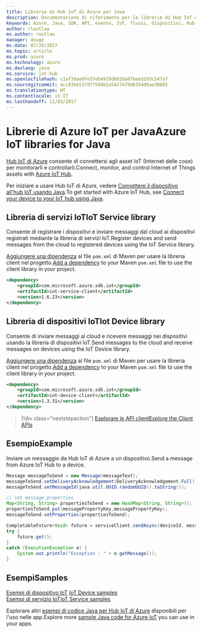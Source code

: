 ```yaml
---
title: Librerie di Hub IoT di Azure per Java
description: Documentazione di riferimento per le librerie di Hub IoT di Azure per Java
keywords: Azure, Java, SDK, API, evento, IoT, flussi, dispositivi, Hub IoT
author: rloutlaw
ms.author: routlaw
manager: douge
ms.date: 07/20/2017
ms.topic: article
ms.prod: azure
ms.technology: azure
ms.devlang: java
ms.service: iot-hub
ms.openlocfilehash: c1af3dae0fe37eb4919db02da87beed193c547a7
ms.sourcegitcommit: acc83bb537d77568b2a5427479d6354d6ae30885
ms.translationtype: HT
ms.contentlocale: it-IT
ms.lasthandoff: 11/03/2017
---
```

# <a name="azure-iot-libraries-for-java"></a><span data-ttu-id="9e5aa-104">Librerie di Azure IoT per Java</span><span class="sxs-lookup"><span data-stu-id="9e5aa-104">Azure IoT libraries for Java</span></span>

<span data-ttu-id="9e5aa-105">[Hub IoT di Azure](https://docs.microsoft.com/azure/iot-hub/iot-hub-what-is-iot-hub) consente di connettersi agli asset IoT (Internet delle cose) per monitorarli e controllarli.</span><span class="sxs-lookup"><span data-stu-id="9e5aa-105">Connect, monitor, and control Internet of Things assets with [Azure IoT Hub](https://docs.microsoft.com/azure/iot-hub/iot-hub-what-is-iot-hub).</span></span>

<span data-ttu-id="9e5aa-106">Per iniziare a usare Hub IoT di Azure, vedere [Connettere il dispositivo all'hub IoT usando Java](/azure/iot-hub/iot-hub-java-java-getstarted).</span><span class="sxs-lookup"><span data-stu-id="9e5aa-106">To get started with Azure IoT Hub, see [Connect your device to your IoT hub using Java](/azure/iot-hub/iot-hub-java-java-getstarted).</span></span>

## <a name="iot-service-library"></a><span data-ttu-id="9e5aa-107">Libreria di servizi IoT</span><span class="sxs-lookup"><span data-stu-id="9e5aa-107">IoT Service library</span></span>

<span data-ttu-id="9e5aa-108">Consente di registrare i dispositivi e inviare messaggi dal cloud ai dispositivi registrati mediante la libreria di servizi IoT.</span><span class="sxs-lookup"><span data-stu-id="9e5aa-108">Register devices and send messages from the cloud to registered devices using the IoT Service library.</span></span>

<span data-ttu-id="9e5aa-109">[Aggiungere una dipendenza](https://maven.apache.org/guides/getting-started/index.html#How_do_I_use_external_dependencies) al file `pom.xml` di Maven per usare la libreria client nel progetto.</span><span class="sxs-lookup"><span data-stu-id="9e5aa-109">[Add a dependency](https://maven.apache.org/guides/getting-started/index.html#How_do_I_use_external_dependencies) to your Maven `pom.xml` file to use the client library in your project.</span></span>  

```XML
<dependency>
    <groupId>com.microsoft.azure.sdk.iot</groupId>
    <artifactId>iot-service-client</artifactId>
    <version>1.6.23</version>
</dependency>
```   

## <a name="iot-device-library"></a><span data-ttu-id="9e5aa-110">Libreria di dispositivi IoT</span><span class="sxs-lookup"><span data-stu-id="9e5aa-110">Iot Device library</span></span>

<span data-ttu-id="9e5aa-111">Consente di inviare messaggi al cloud e ricevere messaggi nei dispositivi usando la libreria di dispositivi IoT.</span><span class="sxs-lookup"><span data-stu-id="9e5aa-111">Send messages to the cloud and receive messages on devices using the IoT Device library.</span></span>

<span data-ttu-id="9e5aa-112">[Aggiungere una dipendenza](https://maven.apache.org/guides/getting-started/index.html#How_do_I_use_external_dependencies) al file `pom.xml` di Maven per usare la libreria client nel progetto.</span><span class="sxs-lookup"><span data-stu-id="9e5aa-112">[Add a dependency](https://maven.apache.org/guides/getting-started/index.html#How_do_I_use_external_dependencies) to your Maven `pom.xml` file to use the client library in your project.</span></span>  

```XML
<dependency>
    <groupId>com.microsoft.azure.sdk.iot</groupId>
    <artifactId>iot-device-client</artifactId>
    <version>1.3.31</version>
</dependency>
```

> [!div class="nextstepaction"]
> [<span data-ttu-id="9e5aa-113">Esplorare le API client</span><span class="sxs-lookup"><span data-stu-id="9e5aa-113">Explore the Client APIs</span></span>](/java/api/overview/azure/iot/clientlibrary)   

## <a name="example"></a><span data-ttu-id="9e5aa-114">Esempio</span><span class="sxs-lookup"><span data-stu-id="9e5aa-114">Example</span></span>

<span data-ttu-id="9e5aa-115">Inviare un messaggio da Hub IoT di Azure a un dispositivo.</span><span class="sxs-lookup"><span data-stu-id="9e5aa-115">Send a message from Azure IoT Hub to a device.</span></span>

```java
Message messageToSend = new Message(messageText);
messageToSend.setDeliveryAcknowledgement(DeliveryAcknowledgement.Full);
messageToSend.setMessageId(java.util.UUID.randomUUID().toString());

// set message properties
Map<String, String> propertiesToSend = new HashMap<String, String>();
propertiesToSend.put(messagePropertyKey,messagePropertyKey);
messageToSend.setProperties(propertiesToSend);

CompletableFuture<Void> future = serviceClient.sendAsync(deviceId, messageToSend);
try {
    future.get();
}
catch (ExecutionException e) {
    System.out.println("Exception : " + e.getMessage());
}
```


## <a name="samples"></a><span data-ttu-id="9e5aa-116">Esempi</span><span class="sxs-lookup"><span data-stu-id="9e5aa-116">Samples</span></span>

<span data-ttu-id="9e5aa-117">[Esempi di dispositivo IoT](https://github.com/Azure/azure-iot-sdk-java/tree/master/device/iot-device-samples)   </span><span class="sxs-lookup"><span data-stu-id="9e5aa-117">[IoT Device samples](https://github.com/Azure/azure-iot-sdk-java/tree/master/device/iot-device-samples)   </span></span>  
[<span data-ttu-id="9e5aa-118">Esempi di servizio IoT</span><span class="sxs-lookup"><span data-stu-id="9e5aa-118">IoT Service samples</span></span>](https://github.com/Azure/azure-iot-sdk-java/tree/master/service/iot-service-samples)

<span data-ttu-id="9e5aa-119">Esplorare altri [esempi di codice Java per Hub IoT di Azure](https://azure.microsoft.com/resources/samples/?platform=java&term=iot) disponibili per l'uso nelle app.</span><span class="sxs-lookup"><span data-stu-id="9e5aa-119">Explore more [sample Java code for Azure IoT](https://azure.microsoft.com/resources/samples/?platform=java&term=iot) you can use in your apps.</span></span>
